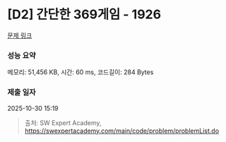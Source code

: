 # [D2] 간단한 369게임 - 1926 

[문제 링크](https://swexpertacademy.com/main/code/problem/problemDetail.do?contestProbId=AV5PTeo6AHUDFAUq) 

### 성능 요약

메모리: 51,456 KB, 시간: 60 ms, 코드길이: 284 Bytes

### 제출 일자

2025-10-30 15:19



> 출처: SW Expert Academy, https://swexpertacademy.com/main/code/problem/problemList.do